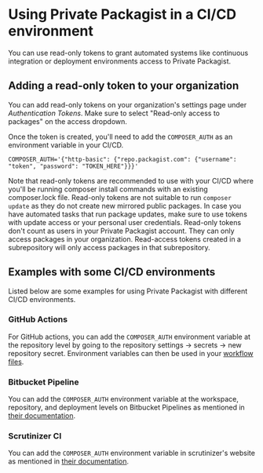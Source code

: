 # Using Private Packagist in a CI/CD environment

You can use read-only tokens to grant automated systems like continuous integration or deployment environments access to Private Packagist.

## Adding a read-only token to your organization

You can add read-only tokens on your organization's settings page under *Authentication Tokens*. Make sure to select "Read-only access to packages" on the access dropdown.

Once the token is created, you'll need to add the `COMPOSER_AUTH` as an environment variable in your CI/CD.
```
COMPOSER_AUTH='{"http-basic": {"repo.packagist.com": {"username": "token", "password": "TOKEN_HERE"}}}'
```

Note that read-only tokens are recommended to use with your CI/CD where you'll be running composer install commands with an existing composer.lock file. Read-only tokens are not suitable to run `composer update` as they do not create new mirrored public packages. In case you have automated tasks that run package updates, make sure to use tokens with update access or your personal user credentials.
Read-only tokens don't count as users in your Private Packagist account. They can only access packages in your organization. Read-access tokens created in a subrepository will only access packages in that subrepository.

## Examples with some CI/CD environments

Listed below are some examples for using Private Packagist with different CI/CD environments.

### GitHub Actions

For GitHub actions, you can add the `COMPOSER_AUTH` environment variable at the repository level by going to the repository settings -> secrets -> new repository secret. Environment variables can then be used in your [workflow files](https://docs.github.com/en/actions/learn-github-actions/environment-variables#about-environment-variables).

### Bitbucket Pipeline

You can add the `COMPOSER_AUTH` environment variable at the workspace, repository, and deployment levels on Bitbucket Pipelines as mentioned in [their documentation](https://support.atlassian.com/bitbucket-cloud/docs/variables-and-secrets/).

### Scrutinizer CI

You can add the `COMPOSER_AUTH` environment variable in scrutinizer's website as mentioned in [their documentation](https://scrutinizer-ci.com/docs/build/environment-variables).
